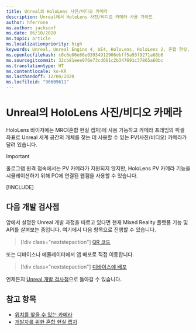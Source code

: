```yaml
---
title: Unreal의 HoloLens 사진/비디오 카메라
description: Unreal에서 HoloLens 사진/비디오 카메라 사용 가이드
author: hferrone
ms.author: jacksonf
ms.date: 06/10/2020
ms.topic: article
ms.localizationpriority: high
keywords: Unreal, Unreal Engine 4, UE4, HoloLens, HoloLens 2, 혼합 현실, 개발, 기능, 설명서, 가이드, 홀로그램, 카메라, PV 카메라, MRC, 혼합 현실 헤드셋, windows mixed reality 헤드셋, 가상 현실 헤드셋
ms.openlocfilehash: c0c6e06e66e03934912906dbff5a93f9271a68b6
ms.sourcegitcommit: 32cb81eee976e73cd661c2b347691c37865a60bc
ms.translationtype: HT
ms.contentlocale: ko-KR
ms.lasthandoff: 12/04/2020
ms.locfileid: "96609611"
---
```

# <a name="hololens-photovideo-camera-in-unreal"></a>Unreal의 HoloLens 사진/비디오 카메라

HoloLens 바이저에는 MRC(혼합 현실 캡처)에 사용 가능하고 카메라 프레임의 픽셀 좌표로 Unreal 세계 공간의 개체를 찾는 데 사용할 수 있는 PV(사진/비디오) 카메라가 달려 있습니다.

> [!IMPORTANT]
> 홀로그램 원격 접속에서는 PV 카메라가 지원되지 않지만, HoloLens PV 카메라 기능을 시뮬레이션하기 위해 PC에 연결된 웹캠을 사용할 수 있습니다.

[!INCLUDE[](includes/tabs-pv-camera.md)]

## <a name="next-development-checkpoint"></a>다음 개발 검사점

앞에서 설명한 Unreal 개발 과정을 따르고 있다면 현재 Mixed Reality 플랫폼 기능 및 API를 살펴보는 중입니다. 여기에서 다음 항목으로 진행할 수 있습니다.

> [!div class="nextstepaction"]
> [QR 코드](unreal-qr-codes.md)

또는 디바이스나 에뮬레이터에서 앱 배포로 직접 이동합니다.

> [!div class="nextstepaction"]
> [디바이스에 배포](unreal-deploying.md)

언제든지 [Unreal 개발 검사점](unreal-development-overview.md#3-platform-capabilities-and-apis)으로 돌아갈 수 있습니다.

## <a name="see-also"></a>참고 항목
* [위치를 찾을 수 있는 카메라](../platform-capabilities-and-apis/locatable-camera.md)
* [개발자를 위한 혼합 현실 캡처](../platform-capabilities-and-apis/mixed-reality-capture-for-developers.md)
